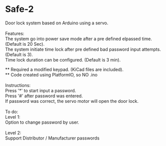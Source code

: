 # Safe-2
Door lock system based on Arduino using a servo.<br>
<br>
Features:<br>
The system go into power save mode after a pre defined elpassed time. (Default is 20 Sec).<br>
The system initiate time lock after pre defined bad password input attempts. (Default is 3).<br>
Time lock duration can be configured. (Default is 3 min).<br>

** Required a modified keypad. (KiCad files are included).<br>
** Code created using PlatformIO, so NO .ino<br>
<br>
Instructions:<br>
Press '*' to start input a password.<br>
Press '#' after password was entered.<br>
If password was correct, the servo motor will open the door lock.<br>
<br>
To do:<br>
Level 1:<br>
Option to change password by user.<br>
<br>
Level 2:<br>
Support Distributor / Manufacturer passwords<br>
<br>
